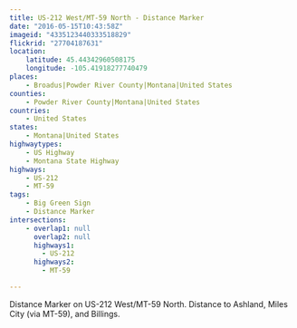 ```yaml
---
title: US-212 West/MT-59 North - Distance Marker
date: "2016-05-15T10:43:58Z"
imageid: "4335123440333518829"
flickrid: "27704187631"
location:
    latitude: 45.44342960508175
    longitude: -105.41918277740479
places:
    - Broadus|Powder River County|Montana|United States
counties:
    - Powder River County|Montana|United States
countries:
    - United States
states:
    - Montana|United States
highwaytypes:
    - US Highway
    - Montana State Highway
highways:
    - US-212
    - MT-59
tags:
    - Big Green Sign
    - Distance Marker
intersections:
    - overlap1: null
      overlap2: null
      highways1:
        - US-212
      highways2:
        - MT-59

---
```

Distance Marker on US-212 West/MT-59 North.  Distance to Ashland, Miles City (via MT-59), and Billings.